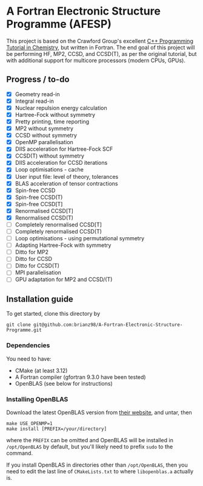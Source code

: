 # A Fortran Electronic Structure Programme (AFESP)
This project is based on the Crawford Group's excellent [C++ Programming Tutorial in Chemistry](https://github.com/CrawfordGroup/ProgrammingProjects), but written in Fortran. 
The end goal of this project will be performing HF, MP2, CCSD, and CCSD(T), as per the original tutorial, but with additional support for multicore processors (modern CPUs, GPUs).

## Progress / to-do
- [x] Geometry read-in
- [x] Integral read-in
- [x] Nuclear repulsion energy calculation
- [x] Hartree-Fock without symmetry
- [x] Pretty printing, time reporting
- [x] MP2 without symmetry
- [X] CCSD without symmetry
- [X] OpenMP parallelisation
- [X] DIIS acceleration for Hartree-Fock SCF
- [X] CCSD(T) without symmetry
- [X] DIIS acceleration for CCSD iterations
- [X] Loop optimisations - cache
- [X] User input file: level of theory, tolerances
- [X] BLAS acceleration of tensor contractions
- [X] Spin-free CCSD
- [X] Spin-free CCSD(T)
- [X] Spin-free CCSD[T]
- [X] Renormalised CCSD[T]
- [X] Renormalised CCSD(T)
- [ ] Completely renormalised CCSD[T]
- [ ] Completely renormalised CCSD(T)
- [ ] Loop optimisations - using permutational symmetry
- [ ] Adapting Hartree-Fock with symmetry
- [ ] Ditto for MP2
- [ ] Ditto for CCSD
- [ ] Ditto for CCSD(T)
- [ ] MPI parallelisation
- [ ] GPU adaptation for MP2 and CCSD/(T)

## Installation guide
To get started, clone this directory by
```
git clone git@github.com:brianz98/A-Fortran-Electronic-Structure-Programme.git
```
### Dependencies
You need to have:
- CMake (at least 3.12)
- A Fortran compiler (gfortran 9.3.0 have been tested)
- OpenBLAS (see below for instructions)

### Installing OpenBLAS
Download the latest OpenBLAS version from [their website](https://www.openblas.net/), and untar, then
```
make USE_OPENMP=1
make install [PREFIX=/your/directory]
```
where the `PREFIX` can be omitted and OpenBLAS will be installed in `/opt/OpenBLAS` by default, but you'll likely need to prefix `sudo` to the command.

If you install OpenBLAS in directories other than `/opt/OpenBLAS`, then you need to edit the last line of `CMakeLists.txt` to where `libopenblas.a` actually is.
